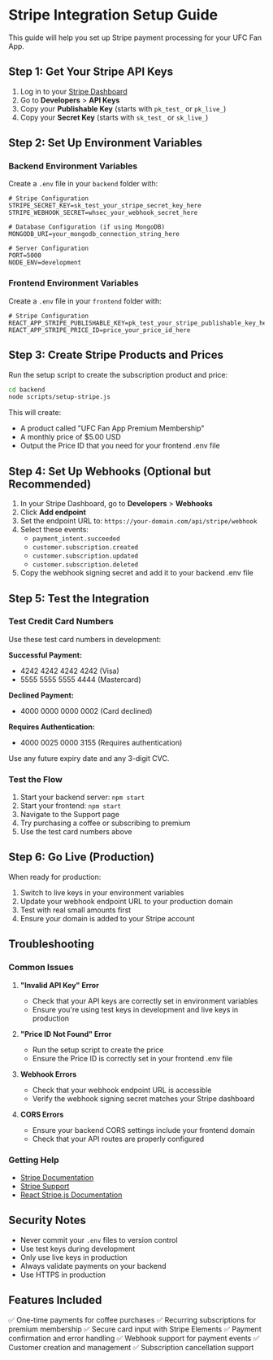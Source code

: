 # Stripe Integration Setup Guide

This guide will help you set up Stripe payment processing for your UFC Fan App.

## Step 1: Get Your Stripe API Keys

1. Log in to your [Stripe Dashboard](https://dashboard.stripe.com)
2. Go to **Developers** > **API Keys**
3. Copy your **Publishable Key** (starts with `pk_test_` or `pk_live_`)
4. Copy your **Secret Key** (starts with `sk_test_` or `sk_live_`)

## Step 2: Set Up Environment Variables

### Backend Environment Variables
Create a `.env` file in your `backend` folder with:

```env
# Stripe Configuration
STRIPE_SECRET_KEY=sk_test_your_stripe_secret_key_here
STRIPE_WEBHOOK_SECRET=whsec_your_webhook_secret_here

# Database Configuration (if using MongoDB)
MONGODB_URI=your_mongodb_connection_string_here

# Server Configuration
PORT=5000
NODE_ENV=development
```

### Frontend Environment Variables
Create a `.env` file in your `frontend` folder with:

```env
# Stripe Configuration
REACT_APP_STRIPE_PUBLISHABLE_KEY=pk_test_your_stripe_publishable_key_here
REACT_APP_STRIPE_PRICE_ID=price_your_price_id_here
```

## Step 3: Create Stripe Products and Prices

Run the setup script to create the subscription product and price:

```bash
cd backend
node scripts/setup-stripe.js
```

This will create:
- A product called "UFC Fan App Premium Membership"
- A monthly price of $5.00 USD
- Output the Price ID that you need for your frontend .env file

## Step 4: Set Up Webhooks (Optional but Recommended)

1. In your Stripe Dashboard, go to **Developers** > **Webhooks**
2. Click **Add endpoint**
3. Set the endpoint URL to: `https://your-domain.com/api/stripe/webhook`
4. Select these events:
   - `payment_intent.succeeded`
   - `customer.subscription.created`
   - `customer.subscription.updated`
   - `customer.subscription.deleted`
5. Copy the webhook signing secret and add it to your backend .env file

## Step 5: Test the Integration

### Test Credit Card Numbers
Use these test card numbers in development:

**Successful Payment:**
- 4242 4242 4242 4242 (Visa)
- 5555 5555 5555 4444 (Mastercard)

**Declined Payment:**
- 4000 0000 0000 0002 (Card declined)

**Requires Authentication:**
- 4000 0025 0000 3155 (Requires authentication)

Use any future expiry date and any 3-digit CVC.

### Test the Flow
1. Start your backend server: `npm start`
2. Start your frontend: `npm start`
3. Navigate to the Support page
4. Try purchasing a coffee or subscribing to premium
5. Use the test card numbers above

## Step 6: Go Live (Production)

When ready for production:

1. Switch to live keys in your environment variables
2. Update your webhook endpoint URL to your production domain
3. Test with real small amounts first
4. Ensure your domain is added to your Stripe account

## Troubleshooting

### Common Issues

1. **"Invalid API Key" Error**
   - Check that your API keys are correctly set in environment variables
   - Ensure you're using test keys in development and live keys in production

2. **"Price ID Not Found" Error**
   - Run the setup script to create the price
   - Ensure the Price ID is correctly set in your frontend .env file

3. **Webhook Errors**
   - Check that your webhook endpoint URL is accessible
   - Verify the webhook signing secret matches your Stripe dashboard

4. **CORS Errors**
   - Ensure your backend CORS settings include your frontend domain
   - Check that your API routes are properly configured

### Getting Help

- [Stripe Documentation](https://stripe.com/docs)
- [Stripe Support](https://support.stripe.com)
- [React Stripe.js Documentation](https://stripe.com/docs/stripe-js/react)

## Security Notes

- Never commit your `.env` files to version control
- Use test keys during development
- Only use live keys in production
- Always validate payments on your backend
- Use HTTPS in production

## Features Included

✅ One-time payments for coffee purchases
✅ Recurring subscriptions for premium membership
✅ Secure card input with Stripe Elements
✅ Payment confirmation and error handling
✅ Webhook support for payment events
✅ Customer creation and management
✅ Subscription cancellation support


